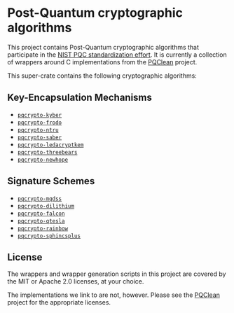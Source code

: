 # Post-Quantum cryptographic algorithms

This project contains Post-Quantum cryptographic algorithms that participate in
the [NIST PQC standardization effort][nistpqc]. It is currently a collection of
wrappers around C implementations from the [PQClean][pqclean] project.

This super-crate contains the following cryptographic algorithms:

## Key-Encapsulation Mechanisms

* [``pqcrypto-kyber``](https://crates.io/crates/pqcrypto-kyber)
* [``pqcrypto-frodo``](https://crates.io/crates/pqcrypto-frodo)
* [``pqcrypto-ntru``](https://crates.io/crates/pqcrypto-ntru)
* [``pqcrypto-saber``](https://crates.io/crates/pqcrypto-saber)
* [``pqcrypto-ledacryptkem``](https://crates.io/crates/pqcrypto-ledacryptkem)
* [``pqcrypto-threebears``](https://crates.io/crates/pqcrypto-threebears)
* [``pqcrypto-newhope``](https://crates.io/crates/pqcrypto-newhope)

## Signature Schemes
* [``pqcrypto-mqdss``](https://crates.io/crates/pqcrypto-mqdss)
* [``pqcrypto-dilithium``](https://crates.io/crates/pqcrypto-dilithium)
* [``pqcrypto-falcon``](https://crates.io/crates/pqcrypto-falcon)
* [``pqcrypto-qtesla``](https://crates.io/crates/pqcrypto-qtesla)
* [``pqcrypto-rainbow``](https://crates.io/crates/pqcrypto-rainbow)
* [``pqcrypto-sphincsplus``](https://crates.io/crates/pqcrypto-sphincsplus)

## License

The wrappers and wrapper generation scripts in this project are covered by the
MIT or Apache 2.0 licenses, at your choice.

The implementations we link to are not, however. Please see the [PQClean][pqclean]
project for the appropriate licenses.


[pqclean]: https://github.com/PQClean/PQClean/
[nistpqc]: https://nist.gov/pqc/